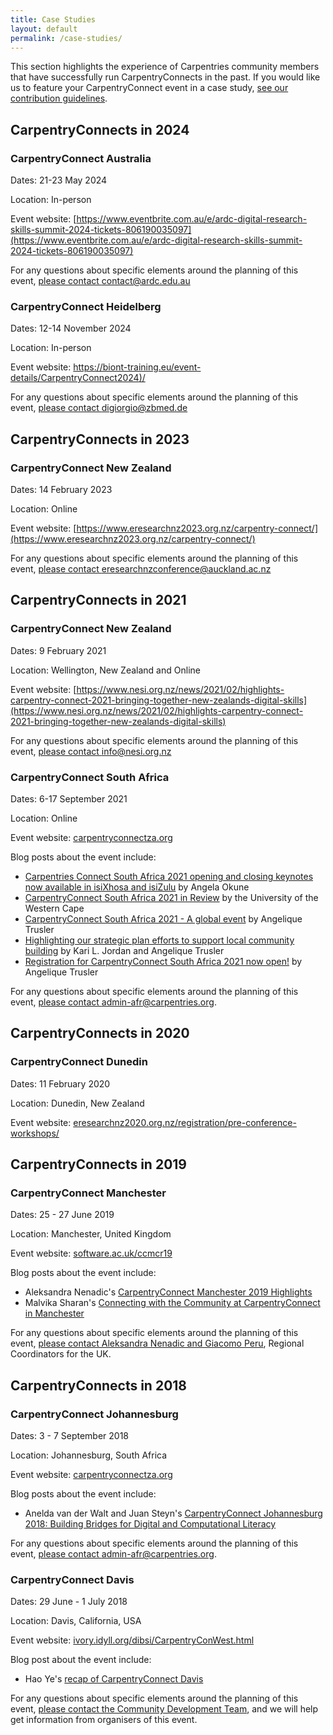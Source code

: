 ```yaml
---
title: Case Studies
layout: default
permalink: /case-studies/
---
```


<section class="intro">
	<p>
	This section highlights the experience of Carpentries community members that have successfully run CarpentryConnects in the past. If you would like us to feature your CarpentryConnect event in a case study, <a href ="/contributing/">see our contribution guidelines</a>.
	</p>
</section>

<style type="text/css">
figure img { border: 1px solid #999999;}
figure figcaption { font-style: italic; font-size: 0.85em; text-align: center;}
</style>



## CarpentryConnects in 2024

### CarpentryConnect Australia

Dates: 21-23 May 2024

Location: In-person

Event website: [https://www.eventbrite.com.au/e/ardc-digital-research-skills-summit-2024-tickets-806190035097](https://www.eventbrite.com.au/e/ardc-digital-research-skills-summit-2024-tickets-806190035097)

For any questions about specific elements around the planning of this event, [please contact contact@ardc.edu.au](mailto:contact@ardc.edu.au)


### CarpentryConnect Heidelberg

Dates: 12-14 November 2024

Location: In-person

Event website: [https://biont-training.eu/event-details/CarpentryConnect2024)/](https://biont-training.eu/event-details/CarpentryConnect2024)

For any questions about specific elements around the planning of this event, [please contact digiorgio@zbmed.de](mailto:digiorgio@zbmed.de)


## CarpentryConnects in 2023

### CarpentryConnect New Zealand

Dates: 14 February 2023

Location: Online

Event website: [https://www.eresearchnz2023.org.nz/carpentry-connect/](https://www.eresearchnz2023.org.nz/carpentry-connect/)

For any questions about specific elements around the planning of this event, [please contact eresearchnzconference@auckland.ac.nz](mailto:eresearchnzconference@auckland.ac.nz)


## CarpentryConnects in 2021

### CarpentryConnect New Zealand

Dates: 9 February 2021

Location: Wellington, New Zealand and Online

Event website: [https://www.nesi.org.nz/news/2021/02/highlights-carpentry-connect-2021-bringing-together-new-zealands-digital-skills](https://www.nesi.org.nz/news/2021/02/highlights-carpentry-connect-2021-bringing-together-new-zealands-digital-skills)

For any questions about specific elements around the planning of this event, [please contact info@nesi.org.nz](mailto:info@nesi.org.nz)

### CarpentryConnect South Africa

Dates: 6-17 September 2021

Location: Online

Event website: [carpentryconnectza.org](https://za2021.carpentryconnect.org)

Blog posts about the event include:

- [Carpentries Connect South Africa 2021 opening and closing keynotes now available in isiXhosa and isiZulu](https://www.codeforsociety.org/eventfund/updates/carpentries-connect-south-africa-2021-opening-and-closing-keynotes-now-available-in-isixhosa-and-isizulu) by Angela Okune
- [CarpentryConnect South Africa 2021 in Review](https://eresearch.uwc.ac.za/2021/10/06/carpentry-connect-south-africa-2021-in-review/) by the University of the Western Cape
- [CarpentryConnect South Africa 2021 - A global event](https://carpentries.org/blog/2021/09/carpentryconnect/) by Angelique Trusler
- [Highlighting our strategic plan efforts to support local community building](https://carpentries.org/blog/2021/07/Highlighting-our-strategic-plan-efforts-to-support-local-community-building/) by Kari L. Jordan and Angelique Trusler
- [Registration for CarpentryConnect South Africa 2021 now open!](https://carpentries.org/blog/2021/06/CarpentryConnectSouthAfrica/) by Angelique Trusler

For any questions about specific elements around the planning of this event, [please contact admin-afr@carpentries.org](mailto:admin-afr@carpentries.org).

## CarpentryConnects in 2020

### CarpentryConnect Dunedin

Dates: 11 February 2020

Location: Dunedin, New Zealand

Event website: [eresearchnz2020.org.nz/registration/pre-conference-workshops/](https://www.eresearchnz2020.org.nz/registration/pre-conference-workshops/)

## CarpentryConnects in 2019

### CarpentryConnect Manchester

Dates: 25 - 27 June 2019

Location: Manchester, United Kingdom

Event website: [software.ac.uk/ccmcr19](https://software.ac.uk/ccmcr19)

Blog posts about the event include:

- Aleksandra Nenadic's [CarpentryConnect Manchester 2019 Highlights](https://carpentries.org/blog/2019/07/ccmcr2019-highlights/)
- Malvika Sharan's [Connecting with the Community at CarpentryConnect in Manchester](https://carpentries.org/blog/2019/09/carpentryconnect-manchester/)


For any questions about specific elements around the planning of this event, [please contact Aleksandra Nenadic and Giacomo Peru](mailto:admin-uk@carpentries.org), Regional Coordinators for the UK.

## CarpentryConnects in 2018

### CarpentryConnect Johannesburg

Dates: 3 - 7 September 2018

Location: Johannesburg, South Africa

Event website: [carpentryconnectza.org](https://carpentryconnectza.org)

Blog posts about the event include:

- Anelda van der Walt and Juan Steyn's [CarpentryConnect Johannesburg 2018: Building Bridges for Digital and Computational Literacy](https://carpentries.org/blog/2019/01/carpentryconnect-jhb2018/)

For any questions about specific elements around the planning of this event, [please contact admin-afr@carpentries.org](mailto:admin-afr@carpentries.org). 


### CarpentryConnect Davis

Dates: 29 June - 1 July 2018

Location: Davis, California, USA

Event website: [ivory.idyll.org/dibsi/CarpentryConWest.html](http://ivory.idyll.org/dibsi/CarpentryConWest.html)

Blog post about the event include:

- Hao Ye's [recap of CarpentryConnect Davis](https://www.uf-carpentries.org/posts/2018-07-03-carpentryconnectdavis/)

For any questions about specific elements around the planning of this event, [please contact the Community Development Team](mailto:community@carpentries.org), and we will help get information from organisers of this event.






